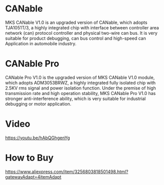 # CANable
MKS CANable V1.0 is an upgraded version of CANable, which adopts TJA1051T/3, a highly integrated chip with interface between controller area network (can) protocol controller and physical two-wire can bus. It is very suitable for product debugging, can bus control and high-speed can Application in automobile industry.
# CANable Pro
CANable Pro V1.0 is the upgraded version of MKS CANable V1.0 module, which adopts ADM3053BRWZ, a highly integrated fully isolated chip with 2.5KV rms signal and power isolation function. Under the premise of high transmission rate and high operation stability, MKS CANable Pro V1.0 has stronger anti-interference ability, which is very suitable for industrial debugging or motor application.
# Video
https://youtu.be/hAbQGhgenYg
# How to Buy 
https://www.aliexpress.com/item/3256803818501498.html?gatewayAdapt=4itemAdapt
